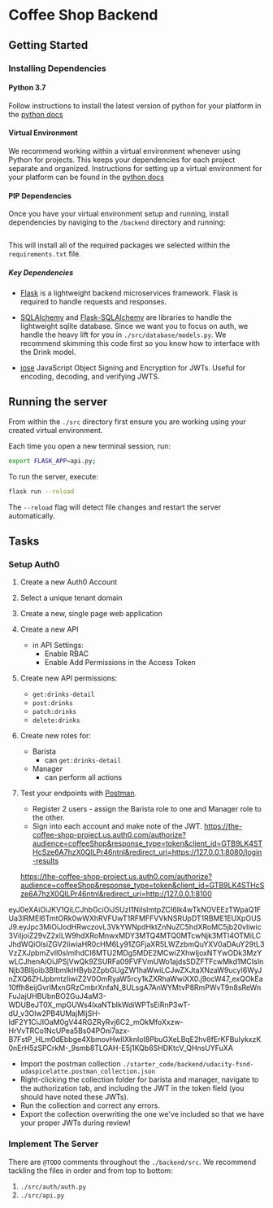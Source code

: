 # Coffee Shop Backend

## Getting Started

### Installing Dependencies

#### Python 3.7

Follow instructions to install the latest version of python for your platform in the [python docs](https://docs.python.org/3/using/unix.html#getting-and-installing-the-latest-version-of-python)

#### Virtual Environment

We recommend working within a virtual environment whenever using Python for projects. This keeps your dependencies for each project separate and organized. Instructions for setting up a virtual environment for your platform can be found in the [python docs](https://packaging.python.org/guides/installing-using-pip-and-virtual-environments/)

#### PIP Dependencies

Once you have your virtual environment setup and running, install dependencies by naviging to the `/backend` directory and running:

```bash

```

This will install all of the required packages we selected within the `requirements.txt` file.

##### Key Dependencies

- [Flask](http://flask.pocoo.org/) is a lightweight backend microservices framework. Flask is required to handle requests and responses.

- [SQLAlchemy](https://www.sqlalchemy.org/) and [Flask-SQLAlchemy](https://flask-sqlalchemy.palletsprojects.com/en/2.x/) are libraries to handle the lightweight sqlite database. Since we want you to focus on auth, we handle the heavy lift for you in `./src/database/models.py`. We recommend skimming this code first so you know how to interface with the Drink model.

- [jose](https://python-jose.readthedocs.io/en/latest/) JavaScript Object Signing and Encryption for JWTs. Useful for encoding, decoding, and verifying JWTS.

## Running the server

From within the `./src` directory first ensure you are working using your created virtual environment.

Each time you open a new terminal session, run:

```bash
export FLASK_APP=api.py;
```

To run the server, execute:

```bash
flask run --reload
```

The `--reload` flag will detect file changes and restart the server automatically.

## Tasks

### Setup Auth0

1. Create a new Auth0 Account
2. Select a unique tenant domain
3. Create a new, single page web application
4. Create a new API
   - in API Settings:
     - Enable RBAC
     - Enable Add Permissions in the Access Token
5. Create new API permissions:
   - `get:drinks-detail`
   - `post:drinks`
   - `patch:drinks`
   - `delete:drinks`
6. Create new roles for:
   - Barista
     - can `get:drinks-detail`
   - Manager
     - can perform all actions
7. Test your endpoints with [Postman](https://getpostman.com).
   - Register 2 users - assign the Barista role to one and Manager role to the other.
   - Sign into each account and make note of the JWT. https://the-coffee-shop-project.us.auth0.com/authorize?audience=coffeeShop&response_type=token&client_id=GTB9LK4STHcSze6A7hzX0QlLPr46ntnl&redirect_uri=https://127.0.0.1:8080/login-results

   https://the-coffee-shop-project.us.auth0.com/authorize?audience=coffeeShop&response_type=token&client_id=GTB9LK4STHcSze6A7hzX0QlLPr46ntnl&redirect_uri=http://127.0.0.1:8100

eyJ0eXAiOiJKV1QiLCJhbGciOiJSUzI1NiIsImtpZCI6Ik4wTkNOVEEzTWpaQ1FUa3lRMEl6TmtORk0wWXhRVFUwT1RFMFFVVkNSRUpDT1RBME1EUXpOUSJ9.eyJpc3MiOiJodHRwczovL3VkYWNpdHktZnNuZC5hdXRoMC5jb20vIiwic3ViIjoiZ29vZ2xlLW9hdXRoMnwxMDY3MTQ4MTQ0MTcwNjk3MTI4OTMiLCJhdWQiOlsiZGV2IiwiaHR0cHM6Ly91ZGFjaXR5LWZzbmQuYXV0aDAuY29tL3VzZXJpbmZvIl0sImlhdCI6MTU2MDg5MDE2MCwiZXhwIjoxNTYwODk3MzYwLCJhenAiOiJPSjVwQk9ZSURFa09FVFVmUWo1ajdsSDZFTFcwMkd1MCIsInNjb3BlIjoib3BlbmlkIHByb2ZpbGUgZW1haWwiLCJwZXJtaXNzaW9ucyI6WyJnZXQ6ZHJpbmtzIiwiZ2V0OmRyaW5rcy1kZXRhaWwiXX0.j9ocW47_exQOkEa10ffh8eijGvrIMxnGRzCmbrXnfaN_8ULsgA7AnWYMtvP8RmPWvT9n8sReWnFuJajUHBUbnBO2GuJ4aM3-WDUBeJT0X_mpGUWs4lxaNTbIkWdiWPTsEiRnP3wT-dU_v3Olw2PB4UMajMIjSH-IdF2Y1CiJIOaM0gV44RGZRyRvj6C2_mOkMfoXxzw-HrVvTRCo1NcUPea5Bs04POni7azx-B7FstP_HLm0dEbbge4XbmovHwlIXknIoI8PbuGXeLBqE2hv8fErKFBuIykxzK0nErH5zSPCrkM-_9smb8TLGAH-E5j1KQb6SHDKtcV_QHnsUYFuXA
   - Import the postman collection `./starter_code/backend/udacity-fsnd-udaspicelatte.postman_collection.json`
   - Right-clicking the collection folder for barista and manager, navigate to the authorization tab, and including the JWT in the token field (you should have noted these JWTs).
   - Run the collection and correct any errors.
   - Export the collection overwriting the one we've included so that we have your proper JWTs during review!

### Implement The Server

There are `@TODO` comments throughout the `./backend/src`. We recommend tackling the files in order and from top to bottom:

1. `./src/auth/auth.py`
2. `./src/api.py`
